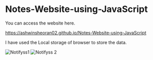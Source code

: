 # Notes-Website-using-JavaScript

You can access the website here.

https://ashwinsheoran02.github.io/Notes-Website-using-JavaScript

I have used the Local storage of browser to store the data.



![Notifyss1](https://user-images.githubusercontent.com/88393756/186208209-0b99951f-9893-4a29-a67f-686b64803023.jpg)
![Notifyss 2](https://user-images.githubusercontent.com/88393756/186208221-426617d6-437a-4e5c-bf1a-b3fd9f90b5a3.jpg)
